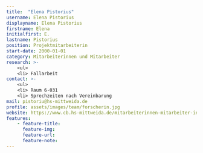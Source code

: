 ```yaml
---
title:  "Elena Pistorius"
username: Elena Pistorius
displayname: Elena Pistorius
firstname: Elena
initialfirst: E.
lastname: Pistorius
position: Projektmitarbeiterin
start-date: 2000-01-01
category: Mitarbeiterinnen und Mitarbeiter
research: >- 
    <ul>
    <li> Fallarbeit
contact: >-
    <ul>
    <li> Raum 6-031
    <li> Sprechzeiten nach Vereinbarung 
mail: pistoriu@hs-mittweida.de   
profile: assets/images/team/forscherin.jpg
website: https://www.cb.hs-mittweida.de/mitarbeiterinnen-mitarbeiter-in-ihren-fachgruppen/pistorius-elena/
features:
    - feature-title: 
      feature-img: 
      feature-url: 
      feature-note: 
---
```

